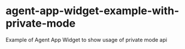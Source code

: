 # agent-app-widget-example-with-private-mode
Example of Agent App Widget to show usage of private mode api
